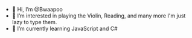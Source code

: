 - 👋 Hi, I’m @Bwaapoo
- 👀 I’m interested in playing the Violin, Reading, and many more I'm just lazy to type them.
- 🌱 I’m currently learning JavaScript and C#
<!---
Bwaapoo/Bwaapoo is a ✨ special ✨ repository because its `README.md` (this file) appears on your GitHub profile.
You can click the Preview link to take a look at your changes.
--->
